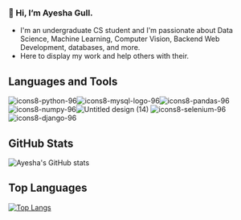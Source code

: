 ### 👋 Hi, I’m Ayesha Gull.
* I'm an undergraduate CS student and I'm passionate about Data Science, Machine Learning, Computer Vision, Backend Web Development, databases, and more.
* Here to display my work and help others with their.

## Languages and Tools
![icons8-python-96](https://user-images.githubusercontent.com/106478752/189045726-9f0d46f3-fdfe-4777-bfa2-86117883f0e5.png)![icons8-mysql-logo-96](https://user-images.githubusercontent.com/106478752/189045775-4b735ef7-3444-415d-a0c9-12d32d293541.png)![icons8-pandas-96](https://user-images.githubusercontent.com/106478752/189045740-1fe2153c-de5f-46b9-9ef1-0de2e6a89576.png)![icons8-numpy-96](https://user-images.githubusercontent.com/106478752/189048959-1931796d-fe3c-48e3-8c45-9ed221b561a9.png)![Untitled design (14)](https://user-images.githubusercontent.com/106478752/189095028-ef200543-943e-4338-8e37-c855a2e6e88e.png)
![icons8-selenium-96](https://user-images.githubusercontent.com/106478752/189048425-74d9e4ae-775d-47d4-9f64-645c1f7845aa.png)
![icons8-django-96](https://user-images.githubusercontent.com/106478752/189052619-1108f576-b528-4f2e-babe-b8839ad6337b.png)

## GitHub Stats
![Ayesha's GitHub stats](https://github-readme-stats.vercel.app/api?username=ayeshag7&show_icons=true&theme=radical)

## Top Languages
[![Top Langs](https://github-readme-stats.vercel.app/api/top-langs/?username=ayeshag7&layout=compact&theme=radical)](https://github.com/ayeshag7)

<!---
ayeshag7/ayeshag7 is a ✨ special ✨ repository because its `README.md` (this file) appears on your GitHub profile.
You can click the Preview link to take a look at your changes.
--->
